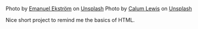 Photo by <a href="https://unsplash.com/@emanuelekstrom?utm_content=creditCopyText&utm_medium=referral&utm_source=unsplash">Emanuel Ekström</a> on <a href="https://unsplash.com/photos/a-white-plate-topped-with-lasagna-covered-in-sauce-flEUTTwGlJQ?utm_content=creditCopyText&utm_medium=referral&utm_source=unsplash">Unsplash</a>
Photo by <a href="https://unsplash.com/@calumlewis?utm_content=creditCopyText&utm_medium=referral&utm_source=unsplash">Calum Lewis</a> on <a href="https://unsplash.com/photos/blue-and-white-ceramic-plate-with-pancakes-8Nc_oQsc2qQ?utm_content=creditCopyText&utm_medium=referral&utm_source=unsplash">Unsplash</a>

Nice short project to remind me the basics of HTML.
